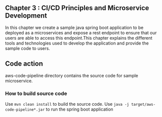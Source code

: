 ## Chapter 3 : CI/CD Principles and Microservice Development
In this chapter we create a sample java spring boot application to be deployed as a microservices and expose a rest endpoint to ensure that our users are able to access this endpoint.This chapter explains the different tools and technologies used to develop the application and provide the sample code to users.  

## Code action
aws-code-pipeline directory contains the source code for sample microservice.
### How to build source code
Use `mvn clean install` to build the source code. 
Use `java -j target/aws-code-pipeline*.jar` to run the spring boot application
